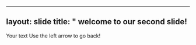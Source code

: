----
layout: slide
title: " welcome to our second slide!
---
Your text
Use the left arrow to go back!
